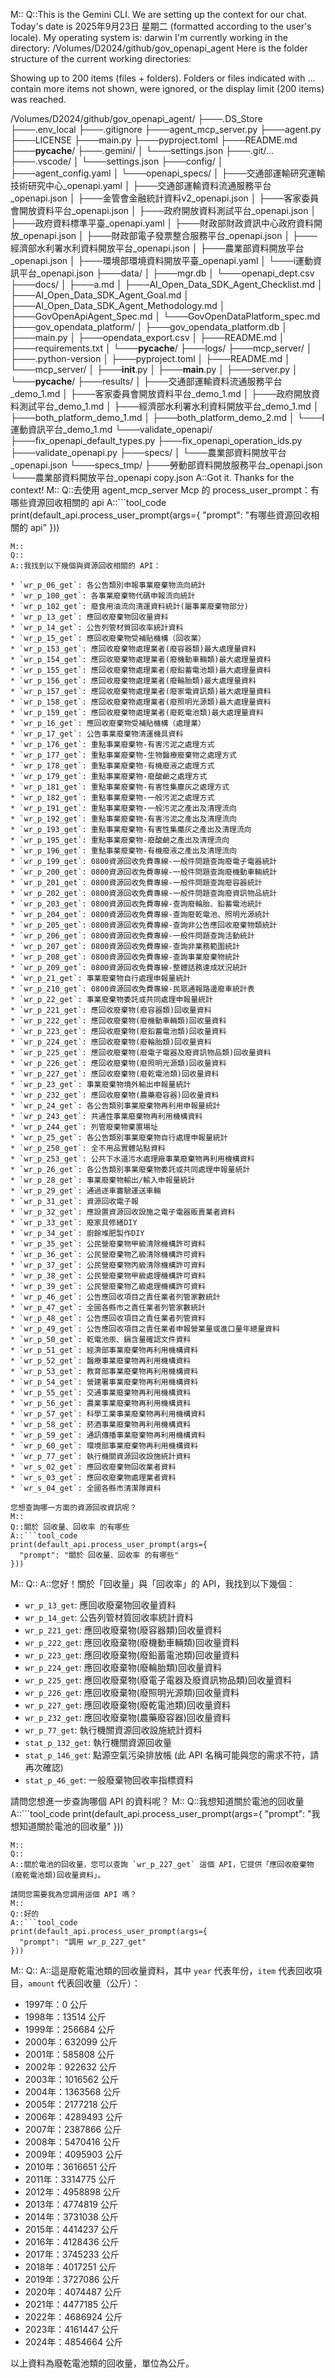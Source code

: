 M::
Q::This is the Gemini CLI. We are setting up the context for our chat.
Today's date is 2025年9月23日 星期二 (formatted according to the user's locale).
My operating system is: darwin
I'm currently working in the directory: /Volumes/D2024/github/gov_openapi_agent
Here is the folder structure of the current working directories:

Showing up to 200 items (files + folders). Folders or files indicated with ... contain more items not shown, were ignored, or the display limit (200 items) was reached.

/Volumes/D2024/github/gov_openapi_agent/
├───.DS_Store
├───.env_local
├───.gitignore
├───agent_mcp_server.py
├───agent.py
├───LICENSE
├───main.py
├───pyproject.toml
├───README.md
├───__pycache__/
├───.gemini/
│   └───settings.json
├───.git/...
├───.vscode/
│   └───settings.json
├───config/
│   ├───agent_config.yaml
│   └───openapi_specs/
│       ├───交通部運輸研究運輸技術研究中心_openapi.yaml
│       ├───交通部運輸資料流通服務平台_openapi.json
│       ├───金管會金融統計資料v2_openapi.json
│       ├───客家委員會開放資料平台_openapi.json
│       ├───政府開放資料測試平台_openapi.json
│       ├───政府資料標準平臺_openapi.yaml
│       ├───財政部財政資訊中心政府資料開放_openapi.json
│       ├───財政部電子發票整合服務平台_openapi.json
│       ├───經濟部水利署水利資料開放平台_openapi.json
│       ├───農業部資料開放平台_openapi.json
│       ├───環境部環境資料開放平臺_openapi.yaml
│       └───i運動資訊平台_openapi.json
├───data/
│   ├───mgr.db
│   └───openapi_dept.csv
├───docs/
│   ├───a.md
│   ├───AI_Open_Data_SDK_Agent_Checklist.md
│   ├───AI_Open_Data_SDK_Agent_Goal.md
│   ├───AI_Open_Data_SDK_Agent_Methodology.md
│   ├───GovOpenApiAgent_Spec.md
│   └───GovOpenDataPlatform_spec.md
├───gov_opendata_platform/
│   ├───gov_opendata_platform.db
│   ├───main.py
│   ├───opendata_export.csv
│   ├───README.md
│   ├───requirements.txt
│   └───__pycache__/
├───logs/
├───mcp_server/
│   ├───.python-version
│   ├───pyproject.toml
│   ├───README.md
│   └───mcp_server/
│       ├───__init__.py
│       ├───__main__.py
│       ├───server.py
│       └───__pycache__/
├───results/
│   ├───交通部運輸資料流通服務平台_demo_1.md
│   ├───客家委員會開放資料平台_demo_1.md
│   ├───政府開放資料測試平台_demo_1.md
│   ├───經濟部水利署水利資料開放平台_demo_1.md
│   ├───both_platform_demo_1.md
│   ├───both_platform_demo_2.md
│   └───I運動資訊平台_demo_1.md
└───validate_openapi/
    ├───fix_openapi_default_types.py
    ├───fix_openapi_operation_ids.py
    ├───validate_openapi.py
    ├───specs/
    │   └───農業部資料開放平台_openapi.json
    └───specs_tmp/
        ├───勞動部資料開放服務平台_openapi.json
        └───農業部資料開放平台_openapi copy.json
A::Got it. Thanks for the context!
M::
Q::去使用 agent_mcp_server Mcp 的 process_user_prompt：有哪些資源回收相關的 api
A::```tool_code
print(default_api.process_user_prompt(args={
  "prompt": "有哪些資源回收相關的 api"
}))
```
M::
Q::
A::我找到以下幾個與資源回收相關的 API：

* `wr_p_06_get`: 各公告類別申報事業廢棄物流向統計
* `wr_p_100_get`: 各事業廢棄物代碼申報流向統計
* `wr_p_102_get`: 廢食用油流向清運資料統計(屬事業廢棄物部分)
* `wr_p_13_get`: 應回收廢棄物回收量資料
* `wr_p_14_get`: 公告列管材質回收率統計資料
* `wr_p_15_get`: 應回收廢棄物受補貼機構（回收業）
* `wr_p_153_get`: 應回收廢棄物處理業者(廢容器類)最大處理量資料
* `wr_p_154_get`: 應回收廢棄物處理業者(廢機動車輛類)最大處理量資料
* `wr_p_155_get`: 應回收廢棄物處理業者(廢鉛蓄電池類)最大處理量資料
* `wr_p_156_get`: 應回收廢棄物處理業者(廢輪胎類)最大處理量資料
* `wr_p_157_get`: 應回收廢棄物處理業者(廢家電資訊類)最大處理量資料
* `wr_p_158_get`: 應回收廢棄物處理業者(廢照明光源類)最大處理量資料
* `wr_p_159_get`: 應回收廢棄物處理業者(廢乾電池類)最大處理量資料
* `wr_p_16_get`: 應回收廢棄物受補貼機構（處理業）
* `wr_p_17_get`: 公告事業廢棄物清運機具資料
* `wr_p_176_get`: 重點事業廢棄物-有害污泥之處理方式
* `wr_p_177_get`: 重點事業廢棄物-生物醫療廢棄物之處理方式
* `wr_p_178_get`: 重點事業廢棄物-有機廢液之處理方式
* `wr_p_179_get`: 重點事業廢棄物-廢酸鹼之處理方式
* `wr_p_181_get`: 重點事業廢棄物-有害性集塵灰之處理方式
* `wr_p_182_get`: 重點事業廢棄物-一般污泥之處理方式
* `wr_p_191_get`: 重點事業廢棄物-一般污泥之產出及清理流向
* `wr_p_192_get`: 重點事業廢棄物-有害污泥之產出及清理流向
* `wr_p_193_get`: 重點事業廢棄物-有害性集塵灰之產出及清理流向
* `wr_p_195_get`: 重點事業廢棄物-廢酸鹼之產出及清理流向
* `wr_p_196_get`: 重點事業廢棄物-有機廢液之產出及清理流向
* `wr_p_199_get`: 0800資源回收免費專線-一般件問題查詢廢電子電器統計
* `wr_p_200_get`: 0800資源回收免費專線-一般件問題查詢廢機動車輛統計
* `wr_p_201_get`: 0800資源回收免費專線-一般件問題查詢廢容器統計
* `wr_p_202_get`: 0800資源回收免費專線-一般件問題查詢廢資訊物品統計
* `wr_p_203_get`: 0800資源回收免費專線-查詢廢輪胎、鉛蓄電池統計
* `wr_p_204_get`: 0800資源回收免費專線-查詢廢乾電池、照明光源統計
* `wr_p_205_get`: 0800資源回收免費專線-查詢非公告應回收廢棄物類統計
* `wr_p_206_get`: 0800資源回收免費專線-一般件問題查詢活動統計
* `wr_p_207_get`: 0800資源回收免費專線-查詢非業務範圍統計
* `wr_p_208_get`: 0800資源回收免費專線-查詢事業廢棄物統計
* `wr_p_209_get`: 0800資源回收免費專線-整體話務達成狀況統計
* `wr_p_21_get`: 事業廢棄物自行處理申報量統計
* `wr_p_210_get`: 0800資源回收免費專線-民眾通報路邊廢車統計表
* `wr_p_22_get`: 事業廢棄物委託或共同處理申報量統計
* `wr_p_221_get`: 應回收廢棄物(廢容器類)回收量資料
* `wr_p_222_get`: 應回收廢棄物(廢機動車輛類)回收量資料
* `wr_p_223_get`: 應回收廢棄物(廢鉛蓄電池類)回收量資料
* `wr_p_224_get`: 應回收廢棄物(廢輪胎類)回收量資料
* `wr_p_225_get`: 應回收廢棄物(廢電子電器及廢資訊物品類)回收量資料
* `wr_p_226_get`: 應回收廢棄物(廢照明光源類)回收量資料
* `wr_p_227_get`: 應回收廢棄物(廢乾電池類)回收量資料
* `wr_p_23_get`: 事業廢棄物境外輸出申報量統計
* `wr_p_232_get`: 應回收廢棄物(農藥廢容器)回收量資料
* `wr_p_24_get`: 各公告類別事業廢棄物再利用申報量統計
* `wr_p_243_get`: 共通性事業廢棄物再利用機構資料
* `wr_p_244_get`: 列管廢棄物棄置場址
* `wr_p_25_get`: 各公告類別事業廢棄物自行處理申報量統計
* `wr_p_250_get`: 全不用品實體站點資料
* `wr_p_253_get`: 公共下水道污水處理廠事業廢棄物再利用機構資料
* `wr_p_26_get`: 各公告類別事業廢棄物委託或共同處理申報量統計
* `wr_p_28_get`: 事業廢棄物輸出/輸入申報量統計
* `wr_p_29_get`: 通過逐車審驗運送車輛
* `wr_p_31_get`: 資源回收電子報
* `wr_p_32_get`: 應設置資源回收設施之電子電器販賣業者資料
* `wr_p_33_get`: 廢家具修繕DIY
* `wr_p_34_get`: 廚餘堆肥製作DIY
* `wr_p_35_get`: 公民營廢棄物甲級清除機構許可資料
* `wr_p_36_get`: 公民營廢棄物乙級清除機構許可資料
* `wr_p_37_get`: 公民營廢棄物丙級清除機構許可資料
* `wr_p_38_get`: 公民營廢棄物甲級處理機構許可資料
* `wr_p_39_get`: 公民營廢棄物乙級處理機構許可資料
* `wr_p_46_get`: 公告應回收項目之責任業者列管家數統計
* `wr_p_47_get`: 全國各縣市之責任業者列管家數統計
* `wr_p_48_get`: 公告應回收項目之責任業者列管資料
* `wr_p_49_get`: 公告應回收項目之責任業者申報營業量或進口量年總量資料
* `wr_p_50_get`: 乾電池汞、鎘含量確認文件資料
* `wr_p_51_get`: 經濟部事業廢棄物再利用機構資料
* `wr_p_52_get`: 醫療事業廢棄物再利用機構資料
* `wr_p_53_get`: 教育部事業廢棄物再利用機構資料
* `wr_p_54_get`: 營建署事業廢棄物再利用機構資料
* `wr_p_55_get`: 交通事業廢棄物再利用機構資料
* `wr_p_56_get`: 農業事業廢棄物再利用機構資料
* `wr_p_57_get`: 科學工業事業廢棄物再利用機構資料
* `wr_p_58_get`: 菸酒事業廢棄物再利用機構資料
* `wr_p_59_get`: 通訊傳播事業廢棄物再利用機構資料
* `wr_p_60_get`: 環境部事業廢棄物再利用機構資料
* `wr_p_77_get`: 執行機關資源回收設施統計資料
* `wr_s_02_get`: 應回收廢棄物回收業者資料
* `wr_s_03_get`: 應回收廢棄物處理業者資料
* `wr_s_04_get`: 全國各縣市清潔隊資料

您想查詢哪一方面的資源回收資訊呢？
M::
Q::關於 回收量、回收率 的有哪些
A::```tool_code
print(default_api.process_user_prompt(args={
  "prompt": "關於 回收量、回收率 的有哪些"
}))
```
M::
Q::
A::您好！關於「回收量」與「回收率」的 API，我找到以下幾個：

*   `wr_p_13_get`: 應回收廢棄物回收量資料
*   `wr_p_14_get`: 公告列管材質回收率統計資料
*   `wr_p_221_get`: 應回收廢棄物(廢容器類)回收量資料
*   `wr_p_222_get`: 應回收廢棄物(廢機動車輛類)回收量資料
*   `wr_p_223_get`: 應回收廢棄物(廢鉛蓄電池類)回收量資料
*   `wr_p_224_get`: 應回收廢棄物(廢輪胎類)回收量資料
*   `wr_p_225_get`: 應回收廢棄物(廢電子電器及廢資訊物品類)回收量資料
*   `wr_p_226_get`: 應回收廢棄物(廢照明光源類)回收量資料
*   `wr_p_227_get`: 應回收廢棄物(廢乾電池類)回收量資料
*   `wr_p_232_get`: 應回收廢棄物(農藥廢容器)回收量資料
*   `wr_p_77_get`: 執行機關資源回收設施統計資料
*   `stat_p_132_get`: 執行機關資源回收量
*   `stat_p_146_get`: 點源空氣污染排放帳 (此 API 名稱可能與您的需求不符，請再次確認)
*   `stat_p_46_get`: 一般廢棄物回收率指標資料

請問您想進一步查詢哪個 API 的資料呢？
M::
Q::我想知道關於電池的回收量
A::```tool_code
print(default_api.process_user_prompt(args={
  "prompt": "我想知道關於電池的回收量"
}))
```
M::
Q::
A::關於電池的回收量，您可以查詢 `wr_p_227_get` 這個 API，它提供「應回收廢棄物(廢乾電池類)回收量資料」。

請問您需要我為您調用這個 API 嗎？
M::
Q::好的
A::```tool_code
print(default_api.process_user_prompt(args={
  "prompt": "調用 wr_p_227_get"
}))
```
M::
Q::
A::這是廢乾電池類的回收量資料，其中 `year` 代表年份，`item` 代表回收項目，`amount` 代表回收量（公斤）：

*   1997年：0 公斤
*   1998年：13514 公斤
*   1999年：256684 公斤
*   2000年：632099 公斤
*   2001年：585808 公斤
*   2002年：922632 公斤
*   2003年：1016562 公斤
*   2004年：1363568 公斤
*   2005年：2177218 公斤
*   2006年：4289493 公斤
*   2007年：2387866 公斤
*   2008年：5470416 公斤
*   2009年：4095903 公斤
*   2010年：3616651 公斤
*   2011年：3314775 公斤
*   2012年：4958898 公斤
*   2013年：4774819 公斤
*   2014年：3731038 公斤
*   2015年：4414237 公斤
*   2016年：4128436 公斤
*   2017年：3745233 公斤
*   2018年：4017251 公斤
*   2019年：3727086 公斤
*   2020年：4074487 公斤
*   2021年：4477185 公斤
*   2022年：4686924 公斤
*   2023年：4161447 公斤
*   2024年：4854664 公斤

以上資料為廢乾電池類的回收量，單位為公斤。